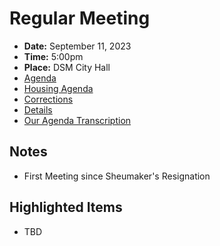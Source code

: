 # Regular Meeting

- **Date:** September 11, 2023
- **Time:** 5:00pm
- **Place:** DSM City Hall
- [Agenda](https://councildocs.dsm.city/agendas/ag20230911.pdf)
- [Housing Agenda](https://councildocs.dsm.city/agendas/mg20230911.pdf)
- [Corrections](https://councildocs.dsm.city/corrections/20230911%20CAP.pdf)
- [Details](https://www.dsm.city/citycouncil_detail_T60_R2473.php)
- [Our Agenda Transcription](#/view/agenda~2023~transcription~09-11_RM)

## Notes

- First Meeting since Sheumaker's Resignation

## Highlighted Items

- TBD
